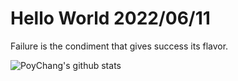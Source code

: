 # Hello World 2022/06/11

Failure is the condiment that gives success its flavor.

![PoyChang's github stats](https://github-readme-stats.vercel.app/api?username=poychang&show_icons=true&theme=dracula)
